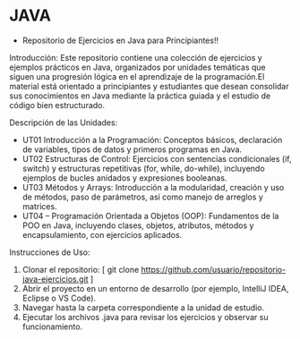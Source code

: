 # JAVA
- Repositorio de Ejercicios en Java para Principiantes!!

Introducción:
Este repositorio contiene una colección de ejercicios y ejemplos prácticos en Java, organizados por unidades temáticas que siguen una progresión lógica en el aprendizaje de la programación.El material está orientado a principiantes y estudiantes que desean consolidar sus conocimientos en Java mediante la práctica guiada y el estudio de código bien estructurado.

Descripción de las Unidades:
- UT01 Introducción a la Programación:
  Conceptos básicos, declaración de variables, tipos de datos y primeros programas en Java.
- UT02 Estructuras de Control:
  Ejercicios con sentencias condicionales (if, switch) y estructuras repetitivas (for, while, 	do-while), incluyendo ejemplos de bucles anidados y expresiones booleanas.
- UT03 Métodos y Arrays:
  Introducción a la modularidad, creación y uso de métodos, paso de parámetros, así como manejo de arreglos y matrices.
- UT04 – Programación Orientada a Objetos (OOP):
  Fundamentos de la POO en Java, incluyendo clases, objetos, atributos, métodos y encapsulamiento, con ejercicios aplicados.

Instrucciones de Uso:
1. Clonar el repositorio:
  [ git clone https://github.com/usuario/repositorio-java-ejercicios.git ]
2. Abrir el proyecto en un entorno de desarrollo (por ejemplo, IntelliJ IDEA, Eclipse o VS Code).
3. Navegar hasta la carpeta correspondiente a la unidad de estudio.
4. Ejecutar los archivos .java para revisar los ejercicios y observar su funcionamiento.
